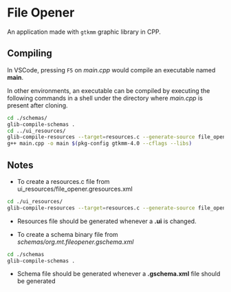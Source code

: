 # File Opener

An application made with `gtkmm` graphic library in CPP.

## Compiling
In VSCode, pressing `F5` on *main.cpp* would compile an executable named **main**.

In other environments, an executable can be compiled by executing the following commands in a shell under the directory where *main.cpp* is present after cloning.

```bash
cd ./schemas/
glib-compile-schemas .
cd ../ui_resources/
glib-compile-resources --target=resources.c --generate-source file_opener.gresource.xml
g++ main.cpp -o main $(pkg-config gtkmm-4.0 --cflags --libs)

```

## Notes
- To create a resources.c file from ui_resources/file_opener.gresources.xml
```bash
cd ./ui_resources/
glib-compile-resources --target=resources.c --generate-source file_opener.gresources.xml
```

- Resources file should be generated whenever a **.ui** is changed.

- To create a schema binary file from *schemas/org.mt.fileopener.gschema.xml*
```bash
cd ./schemas
glib-compile-schemas .
```

- Schema file should be generated whenever a **.gschema.xml** file should be generated
